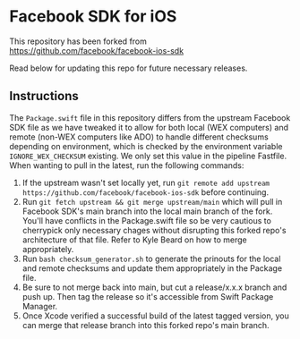 # Facebook SDK for iOS
This repository has been forked from https://github.com/facebook/facebook-ios-sdk 

Read below for updating this repo for future necessary releases.

## Instructions
The `Package.swift` file in this repository differs from the upstream Facebook SDK file as we have tweaked it to allow for both local (WEX computers) and remote (non-WEX computers like ADO) to handle different checksums depending on environment, which is checked by the environment variable `IGNORE_WEX_CHECKSUM` existing. We only set this value in the pipeline Fastfile. When wanting to pull in the latest, run the following commands:

1. If the upstream wasn't set locally yet, run `git remote add upstream https://github.com/facebook/facebook-ios-sdk` before continuing. 
2. Run `git fetch upstream && git merge upstream/main` which will pull in Facebook SDK's main branch into the local main branch of the fork. You'll have conflicts in the Package.swift file so be very cautious to cherrypick only necessary chages without disrupting this forked repo's architecture of that file. Refer to Kyle Beard on how to merge appropriately.
3. Run `bash checksum_generator.sh` to generate the prinouts for the local and remote checksums and update them appropriately in the Package file.
4. Be sure to not merge back into main, but cut a release/x.x.x branch and push up. Then tag the release so it's accessible from Swift Package Manager.
5. Once Xcode verified a successful build of the latest tagged version, you can merge that release branch into this forked repo's main branch.
